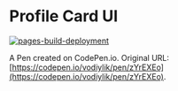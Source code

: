 # Profile Card UI
[![pages-build-deployment](https://github.com/vodiylik/turgunov.uz/actions/workflows/pages/pages-build-deployment/badge.svg)](https://github.com/vodiylik/turgunov.uz/actions/workflows/pages/pages-build-deployment)

A Pen created on CodePen.io. Original URL: [https://codepen.io/vodiylik/pen/zYrEXEo](https://codepen.io/vodiylik/pen/zYrEXEo).

